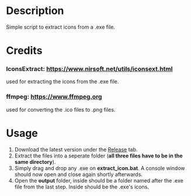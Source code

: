 # Description
Simple script to extract icons from a .exe file.


# Credits
### IconsExtract: https://www.nirsoft.net/utils/iconsext.html
used for extracting the icons from the .exe file.
### ffmpeg: https://www.ffmpeg.org
used for converting the .ico files to .png files.


# Usage
1. Download the latest version under the [Release](https://github.com/Qysher/IconExtractor/releases/tag/release) tab. 
2. Extract the files into a seperate folder (**all three files have to be in the same directory**).
3. Simply drag and drop any .exe on **extract_icon.bat**. A console window should now open and close again shortly afterwards.
4. Open the **output** folder, inside should be a folder named after the .exe file from the last step. Inside should be the .exe's icons.
